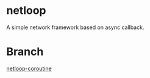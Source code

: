 # netloop

A simple network framework based on async callback.  

# Branch
[netloop-coroutine](https://github.com/hxdyxd/netloop/tree/coroutine)  
